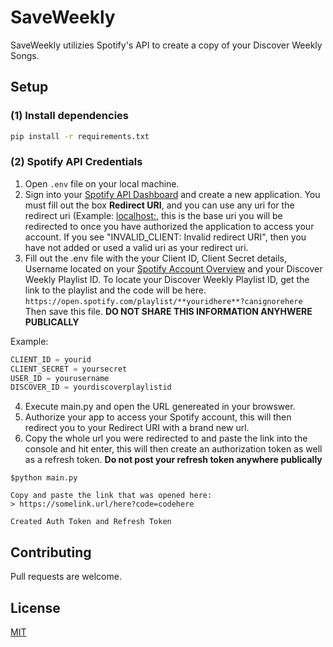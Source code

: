 # SaveWeekly
SaveWeekly utilizies Spotify's API to create a copy of your Discover Weekly Songs.

## Setup
### (1) Install dependencies
```bash
pip install -r requirements.txt
```
### (2) Spotify API Credentials
1. Open ```.env``` file on your local machine.
2. Sign into your [Spotify API Dashboard](https://developer.spotify.com/dashboard) and create a new application. You must fill out the box **Redirect URI**, and you can use any uri for the redirect uri (Example: [localhost:](http://localhost:8888/callback), this is the base uri you will be redirected to once you have authorized the application to access your account. If you see "INVALID_CLIENT: Invalid redirect URI", then you have not added or used a valid uri as your redirect uri.
3. Fill out the .env file with the your Client ID, Client Secret details, Username located on your [Spotify Account Overview](https://www.spotify.com/account) and your Discover Weekly Playlist ID. To locate your Discover Weekly Playlist ID, get the link to the playlist and the code will be here. ```https://open.spotify.com/playlist/**youridhere**?canignorehere``` Then save this file. **DO NOT SHARE THIS INFORMATION ANYHWERE PUBLICALLY**

Example:

```python
CLIENT_ID = yourid
CLIENT_SECRET = yoursecret
USER_ID = yourusername
DISCOVER_ID = yourdiscoverplaylistid
```
4. Execute main.py and open the URL genereated in your browswer.
5. Authorize your app to access your Spotify account, this will then redirect you to your Redirect URI with a brand new url.
6. Copy the whole url you were redirected to and paste the link into the console and hit enter, this will then create an authorization token as well as a refresh token. **Do not post your refresh token anywhere publically**

```
$python main.py

Copy and paste the link that was opened here:
> https://somelink.url/here?code=codehere

Created Auth Token and Refresh Token
```
## Contributing
Pull requests are welcome.

## License
[MIT](https://choosealicense.com/licenses/mit/)
